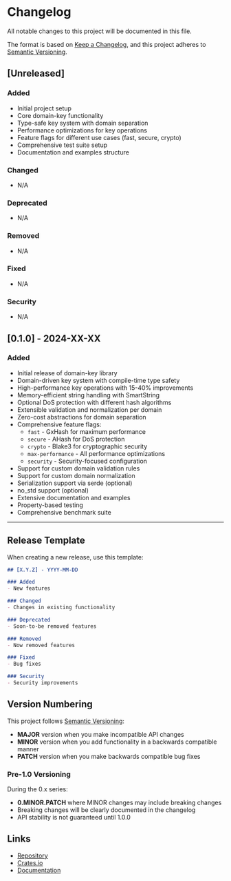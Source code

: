 # Changelog

All notable changes to this project will be documented in this file.

The format is based on [Keep a Changelog](https://keepachangelog.com/en/1.0.0/),
and this project adheres to [Semantic Versioning](https://semver.org/spec/v2.0.0.html).

## [Unreleased]

### Added
- Initial project setup
- Core domain-key functionality
- Type-safe key system with domain separation
- Performance optimizations for key operations
- Feature flags for different use cases (fast, secure, crypto)
- Comprehensive test suite setup
- Documentation and examples structure

### Changed
- N/A

### Deprecated
- N/A

### Removed
- N/A

### Fixed
- N/A

### Security
- N/A

## [0.1.0] - 2024-XX-XX

### Added
- Initial release of domain-key library
- Domain-driven key system with compile-time type safety
- High-performance key operations with 15-40% improvements
- Memory-efficient string handling with SmartString
- Optional DoS protection with different hash algorithms
- Extensible validation and normalization per domain
- Zero-cost abstractions for domain separation
- Comprehensive feature flags:
    - `fast` - GxHash for maximum performance
    - `secure` - AHash for DoS protection
    - `crypto` - Blake3 for cryptographic security
    - `max-performance` - All performance optimizations
    - `security` - Security-focused configuration
- Support for custom domain validation rules
- Support for custom domain normalization
- Serialization support via serde (optional)
- no_std support (optional)
- Extensive documentation and examples
- Property-based testing
- Comprehensive benchmark suite

---

## Release Template

When creating a new release, use this template:

```markdown
## [X.Y.Z] - YYYY-MM-DD

### Added
- New features

### Changed  
- Changes in existing functionality

### Deprecated
- Soon-to-be removed features

### Removed
- Now removed features

### Fixed
- Bug fixes

### Security
- Security improvements
```

## Version Numbering

This project follows [Semantic Versioning](https://semver.org/):

- **MAJOR** version when you make incompatible API changes
- **MINOR** version when you add functionality in a backwards compatible manner
- **PATCH** version when you make backwards compatible bug fixes

### Pre-1.0 Versioning

During the 0.x series:
- **0.MINOR.PATCH** where MINOR changes may include breaking changes
- Breaking changes will be clearly documented in the changelog
- API stability is not guaranteed until 1.0.0

## Links

- [Repository](https://github.com/vanyastaff/domain-key)
- [Crates.io](https://crates.io/crates/domain-key)
- [Documentation](https://docs.rs/domain-key)